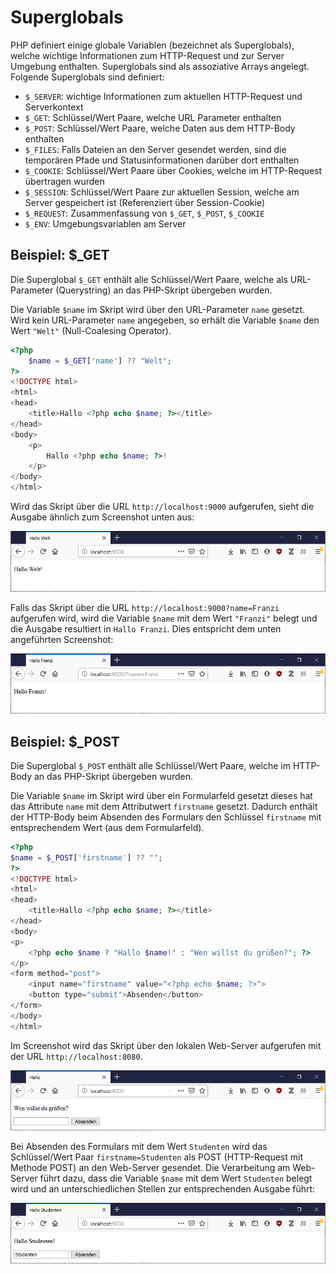 # Superglobals

PHP definiert einige globale Variablen (bezeichnet als Superglobals), welche wichtige Informationen zum HTTP-Request und zur Server Umgebung enthalten. Superglobals sind als assoziative Arrays angelegt. Folgende Superglobals sind definiert:

 - `$_SERVER`: wichtige Informationen zum aktuellen HTTP-Request und Serverkontext
 - `$_GET`: Schlüssel/Wert Paare, welche URL Parameter enthalten
 - `$_POST`: Schlüssel/Wert Paare, welche Daten aus dem HTTP-Body enthalten
 - `$_FILES`: Falls Dateien an den Server gesendet werden, sind die temporären Pfade und Statusinformationen darüber dort enthalten
 - `$_COOKIE`: Schlüssel/Wert Paare über Cookies, welche im HTTP-Request übertragen wurden
 - `$_SESSION`: Schlüssel/Wert Paare zur aktuellen Session, welche am Server gespeichert ist (Referenziert über Session-Cookie)
 - `$_REQUEST`: Zusammenfassung von `$_GET`, `$_POST`, `$_COOKIE`
 - `$_ENV`: Umgebungsvariablen am Server

## Beispiel: $_GET 

Die Superglobal `$_GET` enthält alle Schlüssel/Wert Paare, welche als URL-Parameter (Querystring) an das PHP-Skript übergeben wurden.

Die Variable `$name` im Skript wird über den URL-Parameter `name` gesetzt. Wird kein URL-Parameter `name` angegeben, so erhält die Variable `$name` den Wert `"Welt"` (Null-Coalesing Operator).

```php
<?php
    $name = $_GET['name'] ?? "Welt";
?>
<!DOCTYPE html>
<html>
<head>
    <title>Hallo <?php echo $name; ?></title>
</head>
<body>
    <p>
        Hallo <?php echo $name; ?>!
    </p>
</body>
</html>
```

Wird das Skript über die URL `http://localhost:9000` aufgerufen, sieht die Ausgabe ähnlich zum Screenshot unten aus:

![Screenshot 1](images/03_02.png "Screenshot 1")

Falls das Skript über die URL `http://localhost:9000?name=Franzi` aufgerufen wird, wird die Variable `$name` mit dem Wert `"Franzi"` belegt und die Ausgabe resultiert in `Hallo Franzi`. Dies entspricht dem unten angeführten Screenshot:

![Screenshot 2](images/03_01.png "Screenshot 2")

## Beispiel: $_POST

Die Superglobal `$_POST` enthält alle Schlüssel/Wert Paare, welche im HTTP-Body an das PHP-Skript übergeben wurden.

Die Variable `$name` im Skript wird über ein Formularfeld gesetzt dieses hat das Attribute `name` mit dem Attributwert `firstname` gesetzt. Dadurch enthält der HTTP-Body beim Absenden des Formulars den Schlüssel `firstname` mit entsprechendem Wert (aus dem Formularfeld).

```php
<?php
$name = $_POST['firstname'] ?? "";
?>
<!DOCTYPE html>
<html>
<head>
    <title>Hallo <?php echo $name; ?></title>
</head>
<body>
<p>
    <?php echo $name ? "Hallo $name!" : "Wen willst du grüßen?"; ?>
</p>
<form method="post">
    <input name="firstname" value="<?php echo $name; ?>">
    <button type="submit">Absenden</button>
</form>
</body>
</html>
```

Im Screenshot wird das Skript über den lokalen Web-Server aufgerufen mit der URL `http://localhost:8080`.

![Screenshot 3](images/03_03.png "Screenshot 3")

Bei Absenden des Formulars mit dem Wert `Studenten` wird das Schlüssel/Wert Paar `firstname=Studenten` als POST (HTTP-Request mit Methode POST) an den Web-Server gesendet. Die Verarbeitung am Web-Server führt dazu, dass die Variable `$name` mit dem Wert `Studenten` belegt wird und an unterschiedlichen Stellen zur entsprechenden Ausgabe führt:

![Screenshot 3](images/03_04.png "Screenshot 3")

